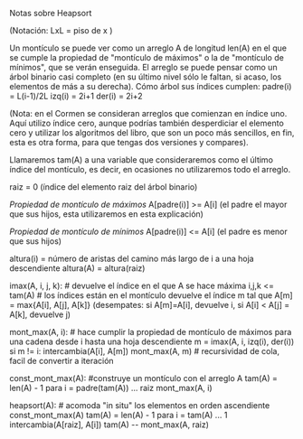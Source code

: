 Notas sobre Heapsort

(Notación: LxL = piso de x )

Un montículo se puede ver como un arreglo A de longitud len(A) en el que se cumple la propiedad de "montículo de máximos" o la de "montículo de mínimos", que se verán enseguida. El arreglo se puede pensar como un árbol binario casi completo (en su último nivel sólo le faltan, si acaso, los elementos de más a su derecha). Cómo árbol sus índices cumplen:
padre(i) = L(i-1)/2L
izq(i) = 2i+1
der(i) = 2i+2

(Nota: en el Cormen se consideran arreglos que comienzan en índice uno. Aquí utilizo índice cero, aunque podrías también desperdiciar el elemento cero y utilizar los algoritmos del libro, que son un poco más sencillos, en fin, esta es otra forma, para que tengas dos versiones y compares).

Llamaremos tam(A) a una variable que consideraremos como el último índice del montículo, es decir, en ocasiones no utilizaremos todo el arreglo.

raiz = 0 (índice del elemento raiz del árbol binario)

*Propiedad de montículo de máximos*
A[padre(i)] >= A[i]   (el padre el mayor que sus hijos, esta utilizaremos en esta explicación)

*Propiedad de montículo de mínimos*
A[padre(i)] <= A[i]  (el padre es menor que sus hijos)

altura(i) = número de aristas del camino más largo de i a una hoja descendiente
altura(A) = altura(raiz)

imax(A, i, j, k):   # devuelve el índice en el que A se hace máxima
  i,j,k <= tam(A)  # los índices están en el montículo
  devuelve el índice m tal que A[m] = max{A[i], A[j], A[k]}
  (desempates: si A[m]=A[i], devuelve i, si A[i] < A[j] = A[k], devuelve j)

mont_max(A, i): # hace cumplir la propiedad de montículo de máximos para una cadena desde i hasta una hoja descendiente
  m = imax(A, i, izq(i), der(i))
  si m != i:
    intercambia(A[i], A[m])
    mont_max(A, m)  # recursividad de cola, facil de convertir a iteración

const_mont_max(A):   #construye un montículo con el arreglo A
  tam(A) = len(A) - 1
  para i = padre(tam(A)) ... raiz
    mont_max(A, i)

heapsort(A):  # acomoda "in situ" los elementos en orden ascendiente
  const_mont_max(A)
  tam(A) = len(A) - 1
  para i = tam(A) ... 1
    intercambia(A[raiz], A[i])
    tam(A) --
    mont_max(A, raiz)
